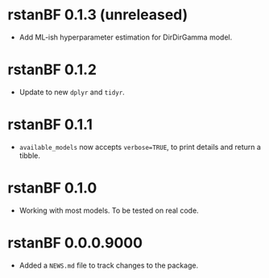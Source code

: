 # rstanBF 0.1.3 (unreleased)

* Add ML-ish hyperparameter estimation for DirDirGamma model.

# rstanBF 0.1.2

* Update to new `dplyr` and `tidyr`.

# rstanBF 0.1.1

* `available_models` now accepts `verbose=TRUE`, to print details and return a tibble.

# rstanBF 0.1.0

* Working with most models. To be tested on real code.

# rstanBF 0.0.0.9000

* Added a `NEWS.md` file to track changes to the package.

